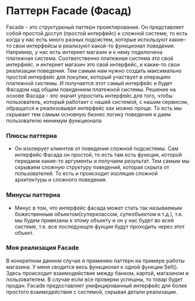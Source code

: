 # Паттерн Facade (Фасад)
Facade - это структуркный паттерн проектирования. Он представляет собой простой доступ (простой интерфейс) к сложной системе, то есть когда у нас есть много разных подсистем, которые используют какие-то свои интерфейсы и реализуют какой-то функционал поведения. 
Например, у нас есть интернет магазин и к нему подключена платежная система. Соответственно платежная система это свой интерфейс, и интернет магазин это свой интерфейс, и какие-то свои реализации поведения. Тем самым нам нужно создать максимально простой интерфейс для покупки, который участвует в операциях платежной системы. И получается этот самый интерфейс и будет Фасадом над общим поведением платежной системы. 
Решение на основе Фасада - это значит упростить интерфейс для того, чтобы пользователь, который работает с нашей системой, с нашим сервисом, обращался и реализовывал интерфейс как можно проще. То есть мы скрывает тем самым основную бизнес логику поведения и даем пользователю минимум функционала
### Плюсы паттерна
- Он изолирует клиентов от поведения сложной подсистемы. Сам интерфейс Фасада он простой, то есть там есть функция, которой передаем какие-то аргументы и получаем результат. Тем самым мы скрываем сложную структуру поведений, которая скрыта от пользователей. То есть и происходит изоляция сложной архитектуры и сложного поведения.
### Минусы паттерна
- Минус в том, что интерфейс фасада может стать так называемым божественным объектом(суперклассом, супеобъектом и т.д.), т.е. мы будем привязаны к этому объекту и он у нас будет во всей системе, т.е. все последующте фунции будут проходить через этот объект.

### Моя реализация Facade 
В конкретном данном случае я применяю паттерн на примере работы магазина. У меня сводится весь функционал к одной функции Sell(). Здесь происходит взаимодействие между банком, картой, магазином и пользователем. В случае если все проверки успешны, то товар будет продан. Facade предоставляет унифицированный интерфейс для более простого взаимодействия с системой, скрывая детали реализации.